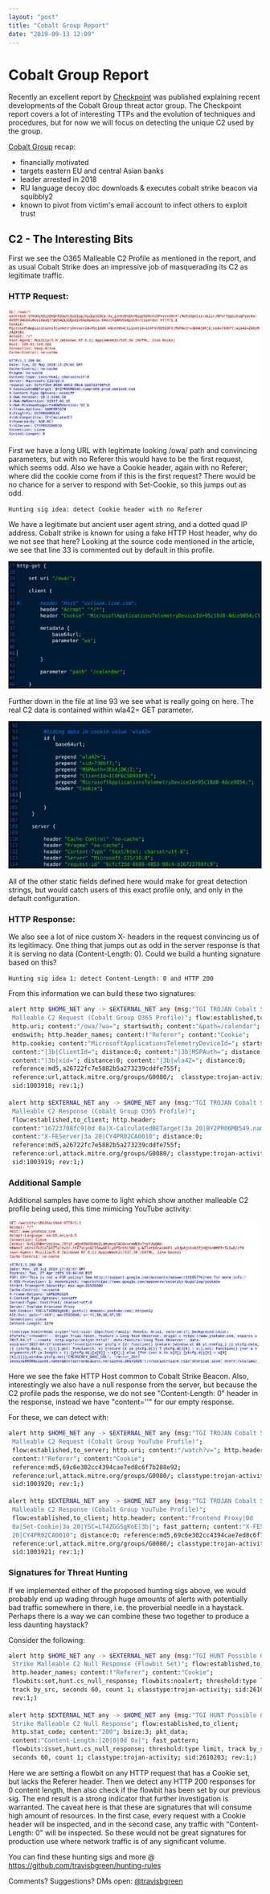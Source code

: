 ```yaml
---
layout: "post"
title: "Cobalt Group Report"
date: "2019-09-13 12:09"
---
```


# Cobalt Group Report
Recently an excellent report by [Checkpoint](https://research.checkpoint.com/cobalt-group-returns-to-kazakhstan/) was published explaining recent developments of the Cobalt Group threat actor group. The Checkpoint report covers a lot of interesting TTPs and the evolution of techniques and procedures, but for now we will focus on detecting the unique C2 used by the group.

[Cobalt Group](https://attack.mitre.org/groups/G0080/) recap:
- financially motivated
- targets eastern EU and central Asian banks
- leader arrested in 2018
- RU language decoy doc downloads & executes cobalt strike beacon via squibbly2
- known to pivot from victim's email account to infect others to exploit trust


## C2 - The Interesting Bits
First we see the O365 Malleable C2 Profile as mentioned in the report, and as usual Cobalt Strike does an impressive job of masquerading its C2 as legitimate traffic.

### HTTP Request:

![](/assets/img/cg_owa.png)

First we have a long URL with legitimate looking /owa/ path and convincing parameters, but with no Referer this would have to be the first request, which seems odd. Also we have a Cookie header, again with no Referer; where did the cookie come from if this is the first request? There would be no chance for a server to respond with Set-Cookie, so this jumps out as odd.

`Hunting sig idea: detect Cookie header with no Referer`

We have a legitimate but ancient user agent string, and a dotted quad IP address. Cobalt strike is known for using a fake HTTP Host header, why do we not see that here? Looking at the source code mentioned in the article, we see that line 33 is commented out by default in this profile. 

![](/assets/img/cg_line33.png)

Further down in the file at line 93 we see what is really going on here. The real C2 data is contained within wla42= GET parameter. 

![](/assets/img/cg_line93.png)

All of the other static fields defined here would make for great detection strings, but would catch users of this exact profile only, and only in the default configuration.

### HTTP Response:
We also see a lot of nice custom X- headers in the request convincing us of its legitimacy. One thing that jumps out as odd in the server response is that it is serving no data (Content-Length: 0). Could we build a hunting signature based on this?

`Hunting sig idea 1: detect Content-Length: 0 and HTTP 200`

From this information we can build these two signatures:

```bash
alert http $HOME_NET any -> $EXTERNAL_NET any (msg:"TGI TROJAN Cobalt Strike
 Malleable C2 Request (Cobalt Group O365 Profile)"; flow:established,to_server;
 http.uri; content:"/owa/?wa="; startswith; content:"&path=/calendar";
 endswith; http.header_names; content:!"Referer"; content:"Cookie";
 http.cookie; content:"MicrosoftApplicationsTelemetryDeviceId="; startswith;
 content:"|3b|ClientId="; distance:0; content:"|3b|MSPAuth="; distance:0;
 content:"|3b|xid="; distance:0; content:"|3b|wla42="; distance:0;
 reference:md5,a26722fc7e5882b5a273239cddfe755f;
 reference:url,attack.mitre.org/groups/G0080/;  classtype:trojan-activity;
 sid:1003918; rev:1;) 

alert http $EXTERNAL_NET any -> $HOME_NET any (msg:"TGI TROJAN Cobalt Strike
 Malleable C2 Response (Cobalt Group O365 Profile)";
 flow:established,to_client; http.header;
 content:"16723708fc9|0d 0a|X-CalculatedBETarget|3a 20|BY2PR06MB549.namprd06";
 content:"X-FEServer|3a 20|CY4PR02CA0010"; distance:0; 
 reference:md5,a26722fc7e5882b5a273239cddfe755f;
 reference:url,attack.mitre.org/groups/G0080/; classtype:trojan-activity;
 sid:1003919; rev:1;)
```


### Additional Sample
Additional samples have come to light which show another malleable C2 profile being used, this time mimicing YouTube activity:

![](/assets/img/cg_yt.png)

Here we see the fake HTTP Host common to Cobalt Strike Beacon. Also, interestingly we also have a null response from the server, but because the C2 profile pads the response, we do not see "Content-Length: 0" header in the response, instead we have "content=''" for our empty response.

For these, we can detect with:
```bash
alert http $HOME_NET any -> $EXTERNAL_NET any (msg:"TGI TROJAN Cobalt Strike
 Malleable C2 Request (Cobalt Group YouTube Profile)";
 flow:established,to_server; http.uri; content:"/watch?v="; http.header_names;
 content:!"Referer"; content:"Cookie";
 reference:md5,69c6e302cc4394cae7ed8c6f7b288e92;
 reference:url,attack.mitre.org/groups/G0080/; classtype:trojan-activity;
 sid:1003920; rev:1;)

alert http $EXTERNAL_NET any -> $HOME_NET any (msg:"TGI TROJAN Cobalt Strike
 Malleable C2 Response (Cobalt Group YouTube Profile)";
 flow:established,to_client; http.header; content:"Frontend Proxy|0d
 0a|Set-Cookie|3a 20|YSC=LT4ZGGSgKoE|3b|"; fast_pattern; content:"X-FEServer|3a
 20|CY4PR02CA0010"; distance:0; reference:md5,69c6e302cc4394cae7ed8c6f7b288e92;
 reference:url,attack.mitre.org/groups/G0080/; classtype:trojan-activity;
 sid:1003921; rev:1;)
```


### Signatures for Threat Hunting
If we implemented either of the proposed hunting sigs above, we would probably end up wading through huge amounts of alerts with potentially bad traffic somewhere in there, i.e. the proverbial needle in a haystack. Perhaps there is a way we can combine these two together to produce a less daunting haystack?

Consider the following:

```bash
alert http $HOME_NET any -> $EXTERNAL_NET any (msg:"TGI HUNT Possible Cobalt
 Strike Malleable C2 Null Response (Flowbit Set)"; flow:established,to_server;
 http.header_names; content:!"Referer"; content:"Cookie";
 flowbits:set,hunt.cs_null_response; flowbits:noalert; threshold:type limit,
 track by_src, seconds 60, count 1; classtype:trojan-activity; sid:2610202;
 rev:1;)

alert http $EXTERNAL_NET any -> $HOME_NET any (msg:"TGI HUNT Possible Cobalt
 Strike Malleable C2 Null Response"; flow:established,to_client;
 http.stat_code; content:"200"; bsize:3; pkt_data; 
 content:"Content-Length:|20|0|0d 0a|"; fast_pattern;
 flowbits:isset,hunt.cs_null_response; threshold:type limit, track by_src,
 seconds 60, count 1; classtype:trojan-activity; sid:2610203; rev:1;)
```

Here we are setting a flowbit on any HTTP request that has a Cookie set, but lacks the Referer header. Then we detect any HTTP 200 responses for 0 content length, then also check if the flowbit has been set by our previous sig. The end result is a strong indicator that further investigation is warranted. The caveat here is that these are signatures that will consume high amount of resources. In the first case, every request with a Cookie header will be inspected, and in the second case, any traffic with "Content-Length: 0" will be inspected. So these would not be great signatures for production use where network traffic is of any significant volume.

You can find these hunting sigs and more @ https://github.com/travisbgreen/hunting-rules

Comments? Suggestions? DMs open: [@travisbgreen](https://twitter.com/travisbgreen)
